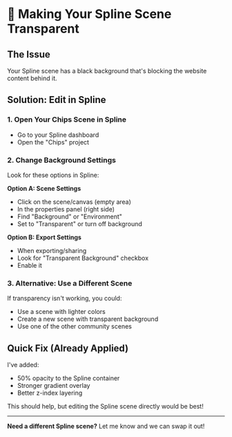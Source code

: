 # 🎨 Making Your Spline Scene Transparent

## The Issue
Your Spline scene has a black background that's blocking the website content behind it.

## Solution: Edit in Spline

### 1. **Open Your Chips Scene in Spline**
- Go to your Spline dashboard
- Open the "Chips" project

### 2. **Change Background Settings**
Look for these options in Spline:

**Option A: Scene Settings**
- Click on the scene/canvas (empty area)
- In the properties panel (right side)
- Find "Background" or "Environment"
- Set to "Transparent" or turn off background

**Option B: Export Settings**
- When exporting/sharing
- Look for "Transparent Background" checkbox
- Enable it

### 3. **Alternative: Use a Different Scene**
If transparency isn't working, you could:
- Use a scene with lighter colors
- Create a new scene with transparent background
- Use one of the other community scenes

## Quick Fix (Already Applied)
I've added:
- 50% opacity to the Spline container
- Stronger gradient overlay
- Better z-index layering

This should help, but editing the Spline scene directly would be best!

---

**Need a different Spline scene?** Let me know and we can swap it out!
